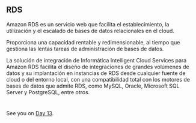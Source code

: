 
## RDS

Amazon RDS es un servicio web que facilita el establecimiento, la utilización y el escalado de bases de datos relacionales en el cloud.

Proporciona una capacidad rentable y redimensionable, al tiempo que gestiona las lentas tareas de administración de bases de datos. 

La solución de integración de Informática Intelligent Cloud Services para Amazon RDS facilita el diseño de integraciones de grandes volúmenes de datos y su implantación en instancias de RDS desde cualquier fuente de cloud o del entorno local, con una compatibilidad total con los motores de bases de datos que admite RDS, como MySQL, Oracle, Microsoft SQL Server y PostgreSQL, entre otros.











#
#
#
#
#

See you on [Day 13](day13.md).

